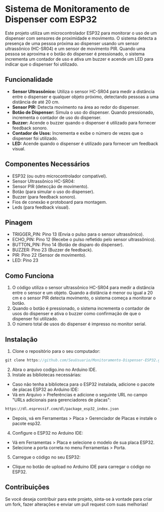 # Sistema de Monitoramento de Dispenser com ESP32

Este projeto utiliza um microcontrolador ESP32 para monitorar o uso de um dispenser com sensores de proximidade e movimento. O sistema detecta a presença de uma pessoa próxima ao dispenser usando um sensor ultrassônico (HC-SR04) e um sensor de movimento PIR. Quando uma pessoa se aproxima e o botão do dispenser é pressionado, o sistema incrementa um contador de uso e ativa um buzzer e acende um LED para indicar que o dispenser foi utilizado.

## Funcionalidade

- **Sensor Ultrassônico:** Utiliza o sensor HC-SR04 para medir a distância entre o dispenser e qualquer objeto próximo, detectando pessoas a uma distância de até 20 cm.
- **Sensor PIR:** Detecta movimento na área ao redor do dispenser.
- **Botão de Dispenser:** Simula o uso do dispenser. Quando pressionado, incrementa o contador de uso do dispenser.
- **Buzzer:** Acende o buzzer quando o dispenser é utilizado para fornecer feedback sonoro.
- **Contador de Usos:**  Incrementa e exibe o número de vezes que o dispenser foi utilizado.
- **LED:** Acende quando o dispenser é utilizado para fornecer um feedback visual.

## Componentes Necessários 

- ESP32 (ou outro microcontrolador compatível).
- Sensor Ultrassônico HC-SR04:
- Sensor PIR (detecção de movimento).
- Botão (para simular o uso do dispenser).
- Buzzer (para feedback sonoro).
- Fios de conexão e protoboard para montagem.
- Leds (para feedback visual).

## Pinagem
- TRIGGER_PIN: Pino 13 (Envia o pulso para o sensor ultrassônico).
- ECHO_PIN: Pino 12 (Recebe o pulso refletido pelo sensor ultrassônico).
- BUTTON_PIN: Pino 14 (Botão de disparo do dispenser).
- BUZZER: Pino 23 (Buzzer de feedback).
- PIR: Pino 22 (Sensor de movimento).
- LED: Pino 23

## Como Funciona
1. O código utiliza o sensor ultrassônico HC-SR04 para medir a distância entre o sensor e um objeto. Quando a distância é menor ou igual a 20 cm e o sensor PIR detecta movimento, o sistema começa a monitorar o botão.
2. Quando o botão é pressionado, o sistema incrementa o contador de usos do dispenser e ativa o buzzer como confirmação de que o dispenser foi utilizado.
3. O número total de usos do dispenser é impresso no monitor serial.

## Instalação

1. Clone o repositório para o seu computador:

```cpp
git clone https://github.com/SeuUsuario/Monitoramento-Dispenser-ESP32.git
```

2. Abra o arquivo codigo.ino no Arduino IDE.
3. Instale as bibliotecas necessárias:
- Caso não tenha a biblioteca para o ESP32 instalada, adicione o pacote de placas ESP32 ao Arduino IDE:
- Vá em Arquivo > Preferências e adicione o seguinte URL no campo "URLs adicionais para gerenciadores de placas":

```bash
https://dl.espressif.com/dl/package_esp32_index.json
```
- Depois, vá em Ferramentas > Placa > Gerenciador de Placas e instale o pacote esp32.

4. Configure o ESP32 no Arduino IDE:
- Vá em Ferramentas > Placa e selecione o modelo de sua placa ESP32.
- Selecione a porta correta no menu Ferramentas > Porta.

5. Carregue o código no seu ESP32:

- Clique no botão de upload no Arduino IDE para carregar o código no ESP32.

## Contribuições
Se você deseja contribuir para este projeto, sinta-se à vontade para criar um fork, fazer alterações e enviar um pull request com suas melhorias!
